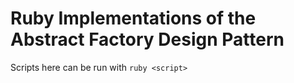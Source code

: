 # Ruby Implementations of the Abstract Factory Design Pattern
Scripts here can be run with `ruby <script>`
